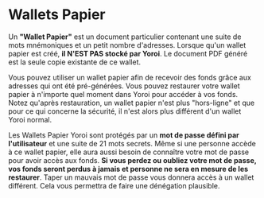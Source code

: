 # Wallets Papier

Un **"Wallet Papier"** est un document particulier contenant une suite de mots mnémoniques et un petit nombre d'adresses. Lorsque qu'un wallet papier est créé, **il N'EST PAS stocké par Yoroi**. Le document PDF généré est la seule copie existante de ce wallet.

Vous pouvez utiliser un wallet papier afin de recevoir des fonds grâce aux adresses qui ont été pré-générées. Vous pouvez restaurer votre wallet papier à n'importe quel moment dans Yoroi pour accéder à vos fonds. Notez qu'après restauration, un wallet papier n'est plus "hors-ligne" et que pour ce qui concerne la sécurité, il n'est alors plus différent d'un wallet Yoroi normal.

Les Wallets Papier Yoroi sont protégés par un **mot de passe défini par l'utilisateur** et une suite de 21 mots secrets. Même si une personne accède à ce wallet papier, elle aura aussi besoin de connaître votre mot de passe pour avoir accès aux fonds. **Si vous perdez ou oubliez votre mot de passe, vos fonds seront perdus à jamais et personne ne sera en mesure de les restaurer**. Taper un mauvais mot de passe vous donnera accès à un wallet différent. Cela vous permettra de faire une dénégation plausible.
